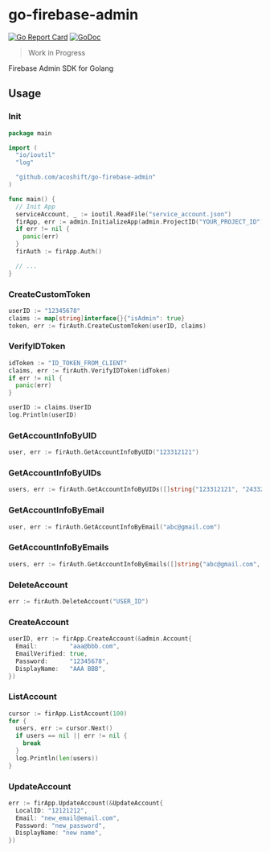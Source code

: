 # go-firebase-admin

[![Go Report Card](https://goreportcard.com/badge/github.com/acoshift/go-firebase-admin)](https://goreportcard.com/report/github.com/acoshift/go-firebase-admin)
[![GoDoc](https://godoc.org/github.com/acoshift/go-firebase-admin?status.svg)](https://godoc.org/github.com/acoshift/go-firebase-admin)

> Work in Progress

Firebase Admin SDK for Golang

## Usage

### Init

```go
package main

import (
  "io/ioutil"
  "log"

  "github.com/acoshift/go-firebase-admin"
)

func main() {
  // Init App
  serviceAccount, _ := ioutil.ReadFile("service_account.json")
  firApp, err := admin.InitializeApp(admin.ProjectID("YOUR_PROJECT_ID"), admin.ServiceAccount(serviceAccount))
  if err != nil {
    panic(err)
  }
  firAuth := firApp.Auth()

  // ...
}
```

### CreateCustomToken

```go
userID := "12345678"
claims := map[string]interface{}{"isAdmin": true}
token, err := firAuth.CreateCustomToken(userID, claims)
```

### VerifyIDToken

```go
idToken := "ID_TOKEN_FROM_CLIENT"
claims, err := firAuth.VerifyIDToken(idToken)
if err != nil {
  panic(err)
}

userID := claims.UserID
log.Println(userID)
```

### GetAccountInfoByUID

```go
user, err := firAuth.GetAccountInfoByUID("123312121")
```

### GetAccountInfoByUIDs

```go
users, err := firAuth.GetAccountInfoByUIDs([]string{"123312121", "2433232", "12121211"})
```

### GetAccountInfoByEmail

```go
user, err := firAuth.GetAccountInfoByEmail("abc@gmail.com")
```

### GetAccountInfoByEmails

```go
users, err := firAuth.GetAccountInfoByEmails([]string{"abc@gmail.com", "qqq@hotmail.com", "aaaqaq@aaa.com"})
```

### DeleteAccount

```go
err := firAuth.DeleteAccount("USER_ID")
```

### CreateAccount

```go
userID, err := firApp.CreateAccount(&admin.Account{
  Email:         "aaa@bbb.com",
  EmailVerified: true,
  Password:      "12345678",
  DisplayName:   "AAA BBB",
})
```

### ListAccount

```go
cursor := firApp.ListAccount(100)
for {
  users, err := cursor.Next()
  if users == nil || err != nil {
    break
  }
  log.Println(len(users))
}
```

### UpdateAccount

```go
err := firApp.UpdateAccount(&UpdateAccount{
  LocalID: "12121212",
  Email: "new_email@email.com",
  Password: "new_password",
  DisplayName: "new name",
})
